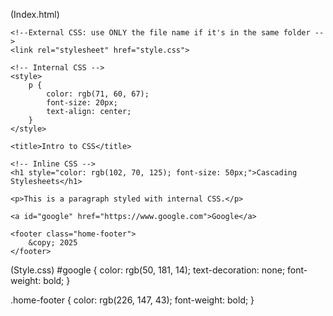 (Index.html)

<!DOCTYPE html>
<html lang="en">
<head>
    <meta charset="UTF-8">
    <meta name="viewport" content="width=device-width, initial-scale=1.0">

    <!--External CSS: use ONLY the file name if it's in the same folder -->
    <link rel="stylesheet" href="style.css">

    <!-- Internal CSS -->
    <style>
        p {
            color: rgb(71, 60, 67);
            font-size: 20px;
            text-align: center;
        }
    </style>

    <title>Intro to CSS</title>
</head>
<body>

    <!-- Inline CSS -->
    <h1 style="color: rgb(102, 70, 125); font-size: 50px;">Cascading Stylesheets</h1>

    <p>This is a paragraph styled with internal CSS.</p>

    <a id="google" href="https://www.google.com">Google</a>

    <footer class="home-footer">
        &copy; 2025
    </footer>

</body>
</html>

(Style.css)
#google {
    color: rgb(50, 181, 14);
    text-decoration: none;
    font-weight: bold;
}

.home-footer {
    color: rgb(226, 147, 43);
    font-weight: bold;
}


